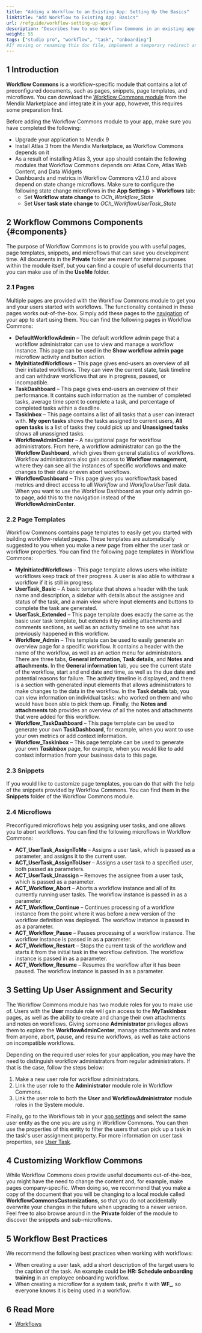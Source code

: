 ```yaml
---
title: "Adding a Workflow to an Existing App: Setting Up the Basics"
linktitle: "Add Workflow to Existing App: Basics"
url: /refguide/workflow-setting-up-app/
description: "Describes how to use Workflow Commons in an existing app in Mendix Studio Pro."
weight: 55
tags: ["studio pro", "workflow", "task", "onboarding"]
#If moving or renaming this doc file, implement a temporary redirect and let the respective team know they should update the URL in the product. See Mapping to Products for more details.
---
```


## 1 Introduction

**Workflow Commons** is a workflow-specific module that contains a lot of preconfigured documents, such as pages, snippets, page templates, and microflows. You can download the [Workflow Commons module](https://marketplace.mendix.com/link/component/117066) from the Mendix Marketplace and integrate it in your app, however, this requires some preparation first. 

Before adding the Workflow Commons module to your app, make sure you have completed the following:

* Upgrade your application to Mendix 9
* Install Atlas 3 from the Mendix Marketplace, as Workflow Commons depends on it 
* As a result of installing Atlas 3, your app should contain the following modules that Workflow Commons depends on: Atlas Core, Atlas Web Content, and Data Widgets
* Dashboards and metrics in Workflow Commons v2.1.0 and above depend on state change microflows. Make sure to configure the following state change microflows in the **App Settings** > **Workflows** tab:
    * Set **Workflow state change** to *OCh_Workflow_State*
    * Set **User task state change** to *OCh_WorkflowUserTask_State*

## 2 Workflow Commons Components {#components}

The purpose of Workflow Commons is to provide you with useful pages, page templates, snippets, and microflows that can save you development time. All documents in the **Private** folder are meant for internal purposes within the module itself, but you can find a couple of useful documents that you can make use of in the **UseMe** folder.

### 2.1 Pages

Multiple pages are provided with the Workflow Commons module to get you and your users started with workflows. The functionality contained in these pages works out-of-the-box. Simply add these pages to the [navigation](/refguide/navigation/) of your app to start using them. 
You can find the following pages in Workflow Commons:

* **DefaultWorkflowAdmin** – The default workflow admin page that a workflow administrator can use to view and manage a workflow instance. This page can be used in the **Show workflow admin page** microflow activity and button action.
* **MyInitiatedWorkflows** – This page gives end-users an overview of all their initiated workflows. They can view the current state, task timeline and can withdraw workflows that are in progress, paused, or incompatible.
* **TaskDashboard** –  This page gives end-users an overview of their performance. It contains such information as the number of completed tasks, average time spent to complete a task, and percentage of completed tasks within a deadline.
* **TaskInbox** – This page contains a list of all tasks that a user can interact with. **My open tasks** shows the tasks assigned to current users, **All open tasks** is a list of tasks they could pick up and **Unassigned tasks** shows all unassigned tasks.
* **WorkflowAdminCenter** – A navigational page for workflow administrators. From here, a workflow administrator can go the the **Workflow Dashboard**, which gives them general statistics of workflows. Workflow administrators also gain access to **Workflow management**, where they can see all the instances of specific workflows and make changes to their data or even abort workflows.
* **WorkflowDashboard** – This page gives you workflow/task based metrics and direct access to all *Workflow* and *WorkflowUserTask* data. When you want to use the Workflow Dashboard as your only admin go-to page, add this to the navigation instead of the **WorkflowAdminCenter**. 

### 2.2 Page Templates

Workflow Commons contains page templates to easily get you started with building workflow-related pages. These templates are automatically suggested to you when you make a new page from either the user task or workflow properties. 
You can find the following page templates in Workflow Commons:

* **MyInitiatedWorkflows** – This page template allows users who initiate workflows keep track of their progress. A user is also able to withdraw a workflow if it is still in progress.
* **UserTask_Basic** – A basic template that shows a header with the task name and description, a sidebar with details about the assignee and status of the task, and a main view where input elements and buttons to complete the task are generated.
* **UserTask_Extended** –  This page template does exactly the same as the basic user task template, but extends it by adding attachments and comments sections, as well as an activity timeline to see what has previously happened in this workflow.
* **Workflow_Admin** – This template can be used to easily generate an overview page for a specific workflow. It contains a header with the name of the workflow, as well as an action menu for administrators. There are three tabs, **General information**, **Task details**, and **Notes and attachments**. In the **General information** tab, you see the current state of the workflow, start and end date and time, as well as the due date and potential reasons for failure. The activity timeline is displayed, and there is a section with generated input elements that allows administrators to make changes to the data in the workflow. In the **Task details** tab, you can view information on individual tasks: who worked on them and who would have been able to pick them up. Finally, the **Notes and attachments** tab provides an overview of all the notes and attachments that were added for this workflow.
* **Workflow_TaskDashboard** – This page template can be used to generate your own **TaskDashboard**, for example, when you want to use your own metrics or add context information.
* **Workflow_TaskInbox** – This page template can be used to generate your own ***TaskInbox*** page, for example, when you would like to add context information from your business data to this page.

### 2.3 Snippets

If you would like to customize page templates, you can do that with the help of the snippets provided by Workflow Commons. You can find them in the **Snippets** folder of the Workflow Commons module.

### 2.4 Microflows

Preconfigured microflows help you assigning user tasks, and one allows you to abort workflows.
You can find the following microflows in Workflow Commons:

* **ACT_UserTask_AssignToMe** – Assigns a user task, which is passed as a parameter, and assigns it to the current user.
* **ACT_UserTask_AssignToUser** – Assigns a user task to a specified user, both passed as parameters.
* **ACT_UserTask_Unassign** – Removes the assignee from a user task, which is passed as a parameter.
* **ACT_Workflow_Abort** – Aborts a workflow instance and all of its currently running user tasks. The workflow instance is passed in as a parameter.
* **ACT_Workflow_Continue** – Continues processing of a workflow instance from the point where it was before a new version of the workflow definition was deployed. The workflow instance is passed in as a parameter.
* **ACT_Workflow_Pause** – Pauses processing of a workflow instance. The workflow instance is passed in as a parameter.
* **ACT_Workflow_Restart** – Stops the current task of the workflow and starts it from the initial task in the workflow definition. The workflow instance is passed in as a parameter.
* **ACT_Workflow_Resume** – Resumes the workflow after it has been paused. The workflow instance is passed in as a parameter.

## 3 Setting Up User Assignment and Security

The Workflow Commons module has two module roles for you to make use of. Users with the **User** module role will gain access to the **MyTaskInbox** pages, as well as the ability to create and change their own attachments and notes on workflows. Giving someone **Administrator** privileges allows them to explore the **WorkflowAdminCenter**, manage attachments and notes from anyone, abort, pause, and resume workflows, as well as take actions on incompatible workflows.

Depending on the required user roles for your application, you may have the need to distinguish workflow administrators from regular administrators. If that is the case, follow the steps below:

1. Make a new user role for workflow administrators.
2. Link the user role to the **Administrator** module role in Workflow Commons.
3. Link the user role to both the **User** and **WorkflowAdministrator** module roles in the System module.

Finally, go to the Workflows tab in your [app settings](/refguide/app-settings/#workflows) and select the same user entity as the one you are using in Workflow Commons. You can then use the properties of this entity to filter the users that can pick up a task in the task's user assignment property. For more information on user task properties, see [User Task](/refguide/user-task/).

## 4 Customizing Workflow Commons

While Workflow Commons does provide useful documents out-of-the-box, you might have the need to change the content and, for example, make pages company-specific. When doing so, we recommend that you make a copy of the document that you will be changing to a local module called **WorkflowCommonsCustomizations**, so that you do not accidentally overwrite your changes in the future when upgrading to a newer version. Feel free to also browse around in the **Private** folder of the module to discover the snippets and sub-microflows.

## 5 Workflow Best Practices

We recommend the following best practices when working with workflows:

* When creating a user task, add a short description of the target users to the caption of the task. An example could be **HR: Schedule onboarding training** in an employee onboarding workflow.
* When creating a microflow for a system task, prefix it with **WF\_**, so everyone knows it is being used in a workflow.

## 6 Read More

* [Workflows](/refguide/workflows/)
